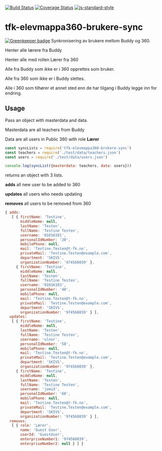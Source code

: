 [![Build Status](https://travis-ci.org/telemark/tfk-elevmappa360-brukere-sync.svg?branch=master)](https://travis-ci.org/telemark/tfk-elevmappa360-brukere-sync)
[![Coverage Status](https://coveralls.io/repos/telemark/tfk-elevmappa360-brukere-sync/badge.svg?branch=master&service=github)](https://coveralls.io/github/telemark/tfk-elevmappa360-brukere-sync?branch=master)
[![js-standard-style](https://img.shields.io/badge/code%20style-standard-brightgreen.svg?style=flat)](https://github.com/feross/standard)
# tfk-elevmappa360-brukere-sync

[![Greenkeeper badge](https://badges.greenkeeper.io/telemark/tfk-elevmappa360-brukere-sync.svg)](https://greenkeeper.io/)
Synkronisering av brukere mellom Buddy og 360.

Henter alle lærere fra Buddy

Henter alle med rollen Lærer fra 360

Alle fra Buddy som ikke er i 360 opprettes som bruker.

Alle fra 360 som ikke er i Buddy slettes.

Alle i 360 som tilhører et annet sted enn de har tilgang i Buddy legge inn for endring.

## Usage

Pass an object with masterdata and data.

Masterdata are all teachers from Buddy

Data are all users in Public 360 with role **Lærer**

```JavaScript
const syncLists = require('tfk-elevmappa360-brukere-sync')
const teachers = require('./test/data/teachers.json')
const users = require('./test/data/users.json')

console.log(syncList({masterdata: teachers, data: users}))

```

returns an object with 3 lists.

**adds** all new user to be added to 360

**updates** all users who needs updating

**removes** all users to be removed from 360

```JavaScript
{ adds: 
   [ { firstName: 'Testine',
       middleName: null,
       lastName: 'Testen',
       fullName: 'Testine Testen',
       username: '01016101',
       personalIdNumber: '20',
       mobilePhone: null,
       mail: 'Testine.Testen@t-fk.no',
       privateMail: 'Testine.Testen@example.com',
       department: 'SKIVS',
       organizationNumber: '974568039' },
     { firstName: 'Testine',
       middleName: null,
       lastName: 'Testen',
       fullName: 'Testine Testen',
       username: '01016103',
       personalIdNumber: '40',
       mobilePhone: null,
       mail: 'Testine.Testen@t-fk.no',
       privateMail: 'Testine.Testen@example.com',
       department: 'SKIVS',
       organizationNumber: '974568039' } ],
  updates: 
   [ { firstName: 'Testine',
       middleName: null,
       lastName: 'Testen',
       fullName: 'Testine Testen',
       username: 'ulnor',
       personalIdNumber: '50',
       mobilePhone: null,
       mail: 'Testine.Testen@t-fk.no',
       privateMail: 'Testine.Testen@example.com',
       department: 'SKIVS',
       organizationNumber: '974568039' },
     { firstName: 'Testine',
       middleName: null,
       lastName: 'Testen',
       fullName: 'Testine Testen',
       username: 'jomid',
       personalIdNumber: '60',
       mobilePhone: null,
       mail: 'Testine.Testen@t-fk.no',
       privateMail: 'Testine.Testen@example.com',
       department: 'SKIVS',
       organizationNumber: '974568039' } ],
  removes: 
   [ { role: 'Lærer',
       name: 'Guest User',
       userId: 'GuestUser',
       enterpriseNumber1: '974568039',
       enterpriseNumber2: null } ] }
```
